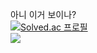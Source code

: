 아니 이거 보이나?
<br>
[![Solved.ac 프로필](http://mazassumnida.wtf/api/v2/generate_badge?boj=hhwj2280)](https://solved.ac/hhwj2280)
<br>
<a href="https://github.com/devxb/gitanimals">
  <img src="https://render.gitanimals.org/farms/{username}"/>
</a>
